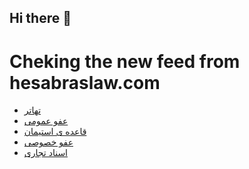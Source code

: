 ## Hi there 👋


# Cheking the new feed from hesabraslaw.com
<!-- BLOG-POST-LIST:START -->
- [تهاتر](https://hesabraslaw.com/blog/%D8%AA%D9%87%D8%A7%D8%AA%D8%B1/)
- [عفو عمومی](https://hesabraslaw.com/blog/%D8%B9%D9%81%D9%88-%D8%B9%D9%85%D9%88%D9%85%DB%8C/)
- [قاعده ی استیمان](https://hesabraslaw.com/blog/%D8%A8%D8%B1%D8%B1%D8%B3%DB%8C-%D8%AE%D9%88%D8%AF%DA%A9%D8%B4%DB%8C-%D8%AF%D8%B1-%D9%86%D8%B8%D8%A7%D9%85-%D8%A7%DB%8C%D8%B1%D8%A7%D9%86/)
- [عفو خصوصی](https://hesabraslaw.com/blog/%D8%B9%D9%81%D9%88-%D8%AE%D8%B5%D9%88%D8%B5%DB%8C/)
- [اسناد تجاری](https://hesabraslaw.com/blog/%D8%A7%D8%B3%D9%86%D8%A7%D8%AF-%D8%AA%D8%AC%D8%A7%D8%B1%DB%8C/)
<!-- BLOG-POST-LIST:END -->

<!--
**hessabras/hessabras** is a ✨ _special_ ✨ repository because its `README.md` (this file) appears on your GitHub profile.

Here are some ideas to get you started:

- 🔭 I’m currently working on ...
- 🌱 I’m currently learning ...
- 👯 I’m looking to collaborate on ...
- 🤔 I’m looking for help with ...
- 💬 Ask me about ...
- 📫 How to reach me: ...
- 😄 Pronouns: ...
- ⚡ Fun fact: ...
-->
